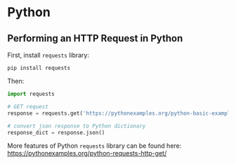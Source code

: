 # Python

## Performing an HTTP Request in Python

First, install `requests` library:
```shell
pip install requests
```

Then:
```python
import requests

# GET request
response = requests.get('https://pythonexamples.org/python-basic-examples/')

# convert json response to Python dictionary
response_dict = response.json()
```

More features of Python `requests` library can be found here: https://pythonexamples.org/python-requests-http-get/